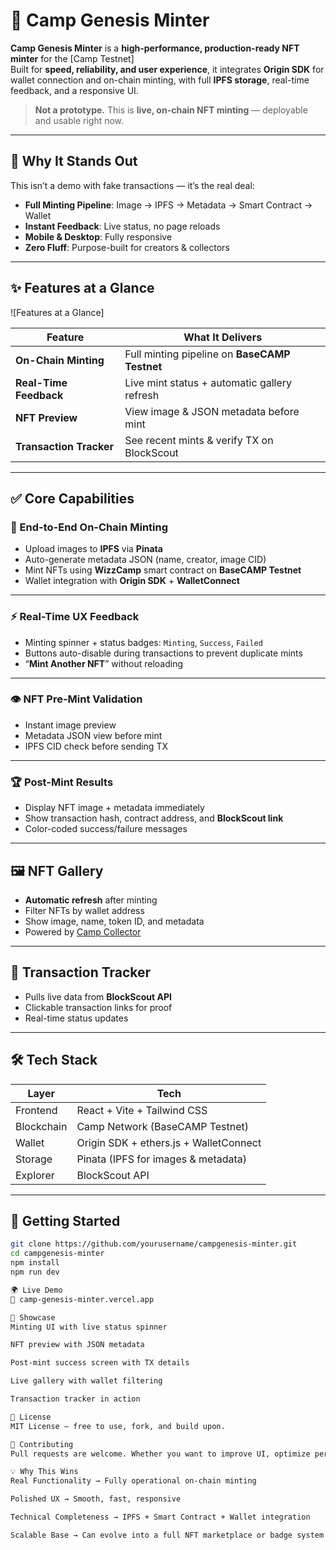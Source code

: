 # 🚀 Camp Genesis Minter

**Camp Genesis Minter** is a **high-performance, production-ready NFT minter** for the [Camp Testnet]  
Built for **speed, reliability, and user experience**, it integrates **Origin SDK** for wallet connection and on-chain minting, with full **IPFS storage**, real-time feedback, and a responsive UI.

> **Not a prototype.** This is **live, on-chain NFT minting** — deployable and usable right now.

---

## 🎯 Why It Stands Out

This isn’t a demo with fake transactions — it’s the real deal:
- **Full Minting Pipeline**: Image → IPFS → Metadata → Smart Contract → Wallet
- **Instant Feedback**: Live status, no page reloads
- **Mobile & Desktop**: Fully responsive
- **Zero Fluff**: Purpose-built for creators & collectors

---

## ✨ Features at a Glance

![Features at a Glance] 

| Feature                  | What It Delivers                              |
|--------------------------|-----------------------------------------------|
| **On-Chain Minting**     | Full minting pipeline on **BaseCAMP Testnet** |
| **Real-Time Feedback**   | Live mint status + automatic gallery refresh  |
| **NFT Preview**          | View image & JSON metadata before mint        |
| **Transaction Tracker**  | See recent mints & verify TX on BlockScout    |

---

## ✅ Core Capabilities

### 🔗 End-to-End On-Chain Minting
- Upload images to **IPFS** via **Pinata**
- Auto-generate metadata JSON (name, creator, image CID)
- Mint NFTs using **WizzCamp** smart contract on **BaseCAMP Testnet**
- Wallet integration with **Origin SDK** + **WalletConnect**

---

### ⚡ Real-Time UX Feedback
- Minting spinner + status badges: `Minting`, `Success`, `Failed`
- Buttons auto-disable during transactions to prevent duplicate mints
- “**Mint Another NFT**” without reloading

---

### 👁 NFT Pre-Mint Validation
- Instant image preview
- Metadata JSON view before mint
- IPFS CID check before sending TX

---

### 🏆 Post-Mint Results
- Display NFT image + metadata immediately
- Show transaction hash, contract address, and **BlockScout link**
- Color-coded success/failure messages

---

## 🖼 NFT Gallery
- **Automatic refresh** after minting
- Filter NFTs by wallet address
- Show image, name, token ID, and metadata
- Powered by [Camp Collector](https://camp-collector.vercel.app/)

---

## 📜 Transaction Tracker
- Pulls live data from **BlockScout API**
- Clickable transaction links for proof
- Real-time status updates

---

## 🛠 Tech Stack

| Layer         | Tech                                |
|---------------|-------------------------------------|
| Frontend      | React + Vite + Tailwind CSS         |
| Blockchain    | Camp Network (BaseCAMP Testnet)     |
| Wallet        | Origin SDK + ethers.js + WalletConnect |
| Storage       | Pinata (IPFS for images & metadata) |
| Explorer      | BlockScout API                      |

---

## 🚀 Getting Started

```bash
git clone https://github.com/yourusername/campgenesis-minter.git
cd campgenesis-minter
npm install
npm run dev

🌍 Live Demo
🔗 camp-genesis-minter.vercel.app

📸 Showcase
Minting UI with live status spinner

NFT preview with JSON metadata

Post-mint success screen with TX details

Live gallery with wallet filtering

Transaction tracker in action

📜 License
MIT License — free to use, fork, and build upon.

🤝 Contributing
Pull requests are welcome. Whether you want to improve UI, optimize performance, or add features — join in.

💡 Why This Wins
Real Functionality → Fully operational on-chain minting

Polished UX → Smooth, fast, responsive

Technical Completeness → IPFS + Smart Contract + Wallet integration

Scalable Base → Can evolve into a full NFT marketplace or badge system

